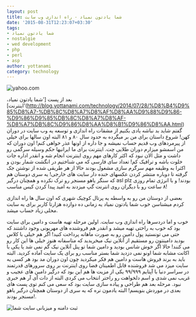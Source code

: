 ```yaml
---
layout: post
title: شما یادتون نمیاد - راه اندازی وب سایت
date: '2015-08-31T12:23:07+03:30'
tags:
- شما یادتون نمیاد
- nostalgie
- wed development
- php
- perl
- asp
author: yottanami
category: technology
---
```

![yahoo.com ](https://dl.dropboxusercontent.com/u/106779105/blog/yahoo.png)

بعد از پست ['شما یادتون نمیاد، اینترنت]'(http://blog.yottanami.com/technology/2014/07/28/%D8%B4%D9%85%D8%A7-%DB%8C%D8%A7%D8%AF%D8%AA%D9%88%D9%86-%D9%86%D9%85%DB%8C%D8%A7%D8%AF-%D8%A7%DB%8C%D9%86%D8%AA%D8%B1%D9%86%D8%AA.html) گفتم شاید بد نباشه یادی بکنیم از مشقات راه اندازی و توسعه یه وب سایت در دوران کهن!
شروع داستان برای من بر میگرده به حدود سال ۸۰ و ۸۱ البته اون سالها برای خیلی از پیرمردهای وب قدیم حساب نمیشه و جا داره از اونها عذر خواهی کنم!
اون دوران که من اسمشو میزارم دوران طلایی چت. اینترنت برای ما ایرانیها حکم وسیله سرگمی رو داشت و مثل الان نبود که اکثر کارهای مهم روی اینترنت انجام شه و انقدر اداره جات خلوت باشه و ترافیک کم!
تعداد سای فارسی که می شناختیم در انگشت شمار بودن و اکثرا به وظیفه مهم سرگرم سازی مشغول بودند حالا از هر طریقی شده از نوشتن جک گرفته تا دوباره منتشر کردن عکسهای خنده دار سایت های خارجی!
یه سری دوستان هم که سنگر یاهو مسنجر رو ترک نکرده و همچنان درگیر asl plz بودند! و با انرژی تمام روزی ۸ ساعت رو با دیگران روی انترنت گپ میزدند به امید پیدا کردن کیس مناسب!

بعضی از دوستان من رو به واسطه یه پرتال کوچیک شهری که اون سال ها راه اندازی کردم میشناسن خوب شما یادتون نمیاد یه زمانی ده دوازده هزارتا کاربر برای یه سایت محلی زیاد حساب میشد.

خوب و اما دردسرها راه اندازی وب سایت. اولین مرحله تهیه هاست و دامین برای سایت بود که خوب به راحتی تهیه میشد و انقدر هم فروشنده های مهربونی وجود داشتند که حتی می تونستید پول دامین رو به صورت ماهانه پرداخت کنید! اگر هم خیلی با کلاس بودید دامینتون رو مستقیم از آنلاین نیک میخریدید که متاسفانه هنوز خیلی ها این کار رو می کنند! حالا اگر خوش شانس بودید و دامین شما تو پنل آنلاین نیک گم نمی شد یا یکی با اکانت مشابه شما اونو نمی دزدید شما بستر مناسب رو برای یک سایت آماده کردید. البته باید به برند فروش هاست و دامین هم فکر میکردید چون اون دوران مد بود هر کسی یه سایت میزد می شد فروشنده قابل اطمینان فضا روی اینترنت بر روی سرورهای قدرتمند در سراسر دنیا با آپتایم ۹۹/۹۹۹
یکی از مزیت ها هم این بود که درگیر دامین های عجیب و غریب نمی شدی و اسم دلخواهت رو راحتر انتخاب می کردی البته از دات آی آر هم خبری نبود.
مرحله بعد هم طراحی و پیاده سازی سایت بود که سعی می کنم توی پست های بعدی در موردش بنویسم!
البته یادمون نره که یه سری از دوستان همچنان درگیر یاهو مسنجر بودند!.

![ثبت دامنه و میزبانی سایت شما](https://dl.dropboxusercontent.com/u/106779105/blog/domain.gif)